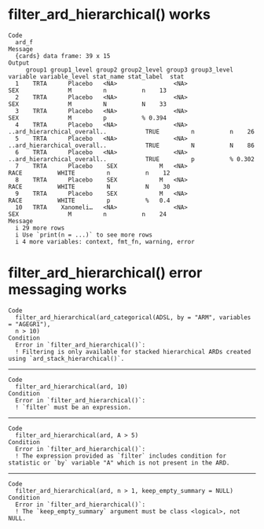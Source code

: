 # filter_ard_hierarchical() works

    Code
      ard_f
    Message
      {cards} data frame: 39 x 15
    Output
         group1 group1_level group2 group2_level group3 group3_level                     variable variable_level stat_name stat_label  stat
      1    TRTA      Placebo   <NA>                <NA>                                       SEX              M         n          n    13
      2    TRTA      Placebo   <NA>                <NA>                                       SEX              M         N          N    33
      3    TRTA      Placebo   <NA>                <NA>                                       SEX              M         p          % 0.394
      4    TRTA      Placebo   <NA>                <NA>              ..ard_hierarchical_overall..           TRUE         n          n    26
      5    TRTA      Placebo   <NA>                <NA>              ..ard_hierarchical_overall..           TRUE         N          N    86
      6    TRTA      Placebo   <NA>                <NA>              ..ard_hierarchical_overall..           TRUE         p          % 0.302
      7    TRTA      Placebo    SEX            M   <NA>                                      RACE          WHITE         n          n    12
      8    TRTA      Placebo    SEX            M   <NA>                                      RACE          WHITE         N          N    30
      9    TRTA      Placebo    SEX            M   <NA>                                      RACE          WHITE         p          %   0.4
      10   TRTA    Xanomeli…   <NA>                <NA>                                       SEX              M         n          n    24
    Message
      i 29 more rows
      i Use `print(n = ...)` to see more rows
      i 4 more variables: context, fmt_fn, warning, error

# filter_ard_hierarchical() error messaging works

    Code
      filter_ard_hierarchical(ard_categorical(ADSL, by = "ARM", variables = "AGEGR1"),
      n > 10)
    Condition
      Error in `filter_ard_hierarchical()`:
      ! Filtering is only available for stacked hierarchical ARDs created using `ard_stack_hierarchical()`.

---

    Code
      filter_ard_hierarchical(ard, 10)
    Condition
      Error in `filter_ard_hierarchical()`:
      ! `filter` must be an expression.

---

    Code
      filter_ard_hierarchical(ard, A > 5)
    Condition
      Error in `filter_ard_hierarchical()`:
      ! The expression provided as `filter` includes condition for statistic or `by` variable "A" which is not present in the ARD.

---

    Code
      filter_ard_hierarchical(ard, n > 1, keep_empty_summary = NULL)
    Condition
      Error in `filter_ard_hierarchical()`:
      ! The `keep_empty_summary` argument must be class <logical>, not NULL.

